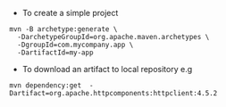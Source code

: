 * To create a simple project
```
mvn -B archetype:generate \
  -DarchetypeGroupId=org.apache.maven.archetypes \
  -DgroupId=com.mycompany.app \
  -DartifactId=my-app
```
* To download an artifact to local repository e.g
```
mvn dependency:get  -Dartifact=org.apache.httpcomponents:httpclient:4.5.2
```
